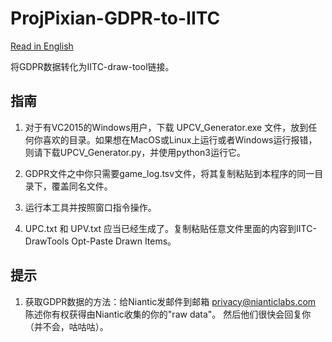# ProjPixian-GDPR-to-IITC

[Read in English](README.md)

将GDPR数据转化为IITC-draw-tool链接。

## 指南

1. 对于有VC2015的Windows用户，下载 UPCV_Generator.exe 文件，放到任何你喜欢的目录。如果想在MacOS或Linux上运行或者Windows运行报错，则请下载UPCV_Generator.py，并使用python3运行它。

2. GDPR文件之中你只需要game_log.tsv文件，将其复制粘贴到本程序的同一目录下，覆盖同名文件。

3. 运行本工具并按照窗口指令操作。

4. UPC.txt 和 UPV.txt 应当已经生成了。复制粘贴任意文件里面的内容到IITC-DrawTools Opt-Paste Drawn Items。

## 提示


1. 获取GDPR数据的方法：给Niantic发邮件到邮箱  [privacy@nianticlabs.com](mailto:privacy@nianticlabs.com) 陈述你有权获得由Niantic收集的你的"raw data"。 然后他们很快会回复你（并不会，咕咕咕）。
